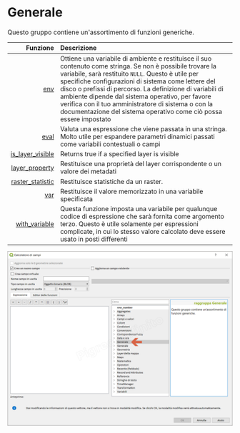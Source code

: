 # Generale

Questo gruppo contiene un'assortimento di funzioni generiche.

| Funzione  | Descrizione|
|----------:|:-----------|
|[env](funzioni/env.html)|	Ottiene una variabile di ambiente e restituisce il suo contenuto come stringa. Se non è possibile trovare la variabile, sarà restituito `NULL`. Questo è utile per specifiche configurazioni di sistema come lettere del disco o prefissi di percorso. La definizione di variabili di ambiente dipende dal sistema operativo, per favore verifica con il tuo amministratore di sistema o con la documentazione del sistema operativo come ciò possa essere impostato|
|[eval](funzioni/eval.html)|Valuta una espressione che viene passata in una stringa. Molto utile per espandere parametri dinamici passati come variabili contestuali o campi|
|[is_layer_visible](funzioni/is_layer_visible.html)|Returns true if a specified layer is visible|
|[layer_property](funzioni/layer_property.html)|Restituisce una proprietà del layer corrispondente o un valore dei metadati|
|[raster_statistic](funzioni/raster_statistic.html)|Restituisce statistiche da un raster.|
|[var](funzioni/var.html)|	Restituisce il valore memorizzato in una variabile specificata|
|[with_variable](funzioni/with_variable.html)|Questa funzione imposta una variabile per qualunque codice di espressione che sarà fornita come argomento terzo. Questo è utile solamente per espressioni complicate, in cui lo stesso valore calcolato deve essere usato in posti differenti|

![](/img/generale/gruppo_generale1.png)
